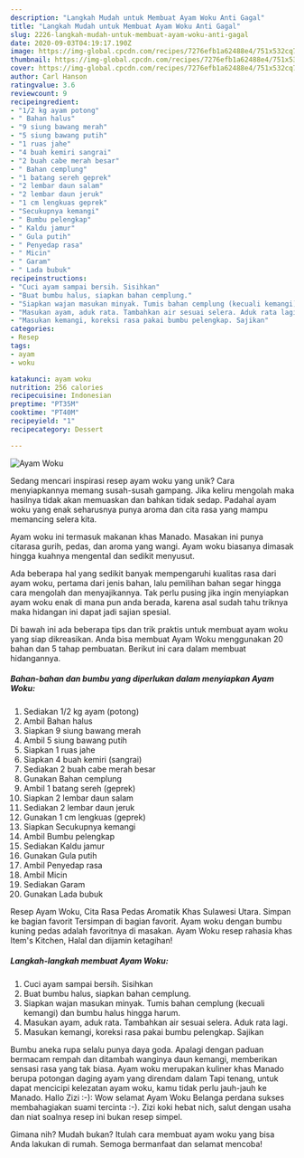 ```yaml
---
description: "Langkah Mudah untuk Membuat Ayam Woku Anti Gagal"
title: "Langkah Mudah untuk Membuat Ayam Woku Anti Gagal"
slug: 2226-langkah-mudah-untuk-membuat-ayam-woku-anti-gagal
date: 2020-09-03T04:19:17.190Z
image: https://img-global.cpcdn.com/recipes/7276efb1a62488e4/751x532cq70/ayam-woku-foto-resep-utama.jpg
thumbnail: https://img-global.cpcdn.com/recipes/7276efb1a62488e4/751x532cq70/ayam-woku-foto-resep-utama.jpg
cover: https://img-global.cpcdn.com/recipes/7276efb1a62488e4/751x532cq70/ayam-woku-foto-resep-utama.jpg
author: Carl Hanson
ratingvalue: 3.6
reviewcount: 9
recipeingredient:
- "1/2 kg ayam potong"
- " Bahan halus"
- "9 siung bawang merah"
- "5 siung bawang putih"
- "1 ruas jahe"
- "4 buah kemiri sangrai"
- "2 buah cabe merah besar"
- " Bahan cemplung"
- "1 batang sereh geprek"
- "2 lembar daun salam"
- "2 lembar daun jeruk"
- "1 cm lengkuas geprek"
- "Secukupnya kemangi"
- " Bumbu pelengkap"
- " Kaldu jamur"
- " Gula putih"
- " Penyedap rasa"
- " Micin"
- " Garam"
- " Lada bubuk"
recipeinstructions:
- "Cuci ayam sampai bersih. Sisihkan"
- "Buat bumbu halus, siapkan bahan cemplung."
- "Siapkan wajan masukan minyak. Tumis bahan cemplung (kecuali kemangi) dan bumbu halus hingga harum."
- "Masukan ayam, aduk rata. Tambahkan air sesuai selera. Aduk rata lagi."
- "Masukan kemangi, koreksi rasa pakai bumbu pelengkap. Sajikan"
categories:
- Resep
tags:
- ayam
- woku

katakunci: ayam woku 
nutrition: 256 calories
recipecuisine: Indonesian
preptime: "PT35M"
cooktime: "PT40M"
recipeyield: "1"
recipecategory: Dessert

---
```



![Ayam Woku](https://img-global.cpcdn.com/recipes/7276efb1a62488e4/751x532cq70/ayam-woku-foto-resep-utama.jpg)

Sedang mencari inspirasi resep ayam woku yang unik? Cara menyiapkannya memang susah-susah gampang. Jika keliru mengolah maka hasilnya tidak akan memuaskan dan bahkan tidak sedap. Padahal ayam woku yang enak seharusnya punya aroma dan cita rasa yang mampu memancing selera kita.

Ayam woku ini termasuk makanan khas Manado. Masakan ini punya citarasa gurih, pedas, dan aroma yang wangi. Ayam woku biasanya dimasak hingga kuahnya mengental dan sedikit menyusut.

Ada beberapa hal yang sedikit banyak mempengaruhi kualitas rasa dari ayam woku, pertama dari jenis bahan, lalu pemilihan bahan segar hingga cara mengolah dan menyajikannya. Tak perlu pusing jika ingin menyiapkan ayam woku enak di mana pun anda berada, karena asal sudah tahu triknya maka hidangan ini dapat jadi sajian spesial.


Di bawah ini ada beberapa tips dan trik praktis untuk membuat ayam woku yang siap dikreasikan. Anda bisa membuat Ayam Woku menggunakan 20 bahan dan 5 tahap pembuatan. Berikut ini cara dalam membuat hidangannya.

<!--inarticleads1-->

##### Bahan-bahan dan bumbu yang diperlukan dalam menyiapkan Ayam Woku:

1. Sediakan 1/2 kg ayam (potong)
1. Ambil  Bahan halus
1. Siapkan 9 siung bawang merah
1. Ambil 5 siung bawang putih
1. Siapkan 1 ruas jahe
1. Siapkan 4 buah kemiri (sangrai)
1. Sediakan 2 buah cabe merah besar
1. Gunakan  Bahan cemplung
1. Ambil 1 batang sereh (geprek)
1. Siapkan 2 lembar daun salam
1. Sediakan 2 lembar daun jeruk
1. Gunakan 1 cm lengkuas (geprek)
1. Siapkan Secukupnya kemangi
1. Ambil  Bumbu pelengkap
1. Sediakan  Kaldu jamur
1. Gunakan  Gula putih
1. Ambil  Penyedap rasa
1. Ambil  Micin
1. Sediakan  Garam
1. Gunakan  Lada bubuk


Resep Ayam Woku, Cita Rasa Pedas Aromatik Khas Sulawesi Utara. Simpan ke bagian favorit Tersimpan di bagian favorit. Ayam woku dengan bumbu kuning pedas adalah favoritnya di masakan. Ayam Woku resep rahasia khas Item&#39;s Kitchen, Halal dan dijamin ketagihan! 

<!--inarticleads2-->

##### Langkah-langkah membuat Ayam Woku:

1. Cuci ayam sampai bersih. Sisihkan
1. Buat bumbu halus, siapkan bahan cemplung.
1. Siapkan wajan masukan minyak. Tumis bahan cemplung (kecuali kemangi) dan bumbu halus hingga harum.
1. Masukan ayam, aduk rata. Tambahkan air sesuai selera. Aduk rata lagi.
1. Masukan kemangi, koreksi rasa pakai bumbu pelengkap. Sajikan


Bumbu aneka rupa selalu punya daya goda. Apalagi dengan paduan bermacam rempah dan ditambah wanginya daun kemangi, memberikan sensasi rasa yang tak biasa. Ayam woku merupakan kuliner khas Manado berupa potongan daging ayam yang direndam dalam Tapi tenang, untuk dapat mencicipi kelezatan ayam woku, kamu tidak perlu jauh-jauh ke Manado. Hallo Zizi :-): Wow selamat Ayam Woku Belanga perdana sukses membahagiakan suami tercinta :-). Zizi koki hebat nich, salut dengan usaha dan niat soalnya resep ini bukan resep simpel. 

Gimana nih? Mudah bukan? Itulah cara membuat ayam woku yang bisa Anda lakukan di rumah. Semoga bermanfaat dan selamat mencoba!
